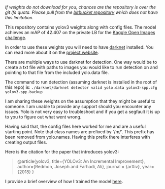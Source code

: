 *If weights do not download for you, chances are the repository is over the git lfs quota. Please pull from the [bitbucket repository](https://bitbucket.org/dreamwalkerrr/yolo_open_images/src/master/) which does not have this limitation.*

This repository contains yolov3 weights along with config files. The model achieves an mAP of 42.407 on the private LB for the [Kaggle Open Images challenge](https://www.kaggle.com/c/google-ai-open-images-object-detection-track/leaderboard).

In order to use these weights you will need to have [darknet](https://github.com/pjreddie/darknet) installed. You can read more about it on the [project website](https://pjreddie.com/darknet/yolo/).

There are multiple ways to use darknet for detection. One way would be to create a txt file with paths to images you would like to run detection on and pointing to that file from the included yolo.data file.

The command to run detection (assuming darknet is installed in the root of this repo) is:
`./darknet/darknet detector valid yolo.data yolov3-spp.cfg yolov3-spp.backup`

I am sharing these weights on the assumption that they might be useful to someone. I am unable to provide any support should you encounter any issues. Yolo is not very easy to troubleshoot and if you get a segfault it is up to you to figure out what went wrong.

Having said that, the config files here worked for me and are a useful starting point. Note that class names are prefixed by '/m/'. This prefix has been removed from yolo.names. Having this prefix there interferes with creating output files.

Here is the citation for the paper that introduces yolov3:
> @article{yolov3,
>   title={YOLOv3: An Incremental Improvement},
>   author={Redmon, Joseph and Farhadi, Ali},
>   journal = {arXiv},
>   year={2018}
> }

I provide a brief overview of how I trained the model [here](https://www.kaggle.com/c/google-ai-open-images-object-detection-track/discussion/64734).
